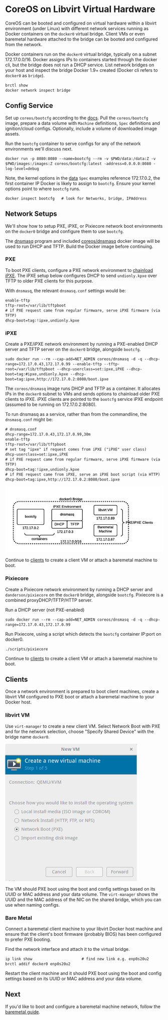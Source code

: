 
# CoreOS on Libvirt Virtual Hardware

CoreOS can be booted and configured on virtual hardware within a libvirt environment (under Linux) with different network services running as Docker containers on the `docker0` virtual bridge. Client VMs or even baremetal hardware attached to the bridge can be booted and configured from the network.

Docker containers run on the `docker0` virtual bridge, typically on a subnet 172.17.0.0/16. Docker assigns IPs to containers started through the docker cli, but the bridge does not run a DHCP service. List network bridges on your host and inspect the bridge Docker 1.9+ created (Docker cli refers to `docker0` as `bridge`).

    brctl show
    docker network inspect bridge

## Config Service

Set up `coreos/bootcfg` according to the [docs](bootcfg.md). Pull the `coreos/bootcfg` image, prepare a data volume with `Machine` definitions, `Spec` definitions and ignition/cloud configs. Optionally, include a volume of downloaded image assets.

Run the `bootcfg` container to serve configs for any of the network environments we'll discuss next.

    docker run -p 8080:8080 --name=bootcfg --rm -v $PWD/data:/data:Z -v $PWD/images:/images:Z coreos/bootcfg:latest -address=0.0.0.0:8080 -log-level=debug

Note, the kernel options in the [data](../data) `Spec` examples reference 172.17.0.2, the first container IP Docker is likely to assign to `bootcfg`. Ensure your kernel options point to where `bootcfg` runs.

    docker inspect bootcfg   # look for Networks, bridge, IPAddress

## Network Setups

We'll show how to setup PXE, iPXE, or Pixiecore network boot environments on the `docker0` bridge and configure them to use `bootcfg`.

The [dnsmasq](http://www.thekelleys.org.uk/dnsmasq/doc.html) program and included [coreos/dnsmasq](../dockerfiles/dnsmasq) docker image will be used to run DHCP and TFTP. Build the Docker image before continuing.

### PXE

To boot PXE clients, configure a PXE network environment to [chainload iPXE](http://ipxe.org/howto/chainloading). The iPXE setup below configures DHCP to send `undionly.kpxe` over TFTP to older PXE clients for this purpose.

With `dnsmasq`, the relevant `dnsmasq.conf` settings would be:

    enable-tftp
    tftp-root=/var/lib/tftpboot
    # if PXE request came from regular firmware, serve iPXE firmware (via TFTP)
    dhcp-boot=tag:!ipxe,undionly.kpxe

### iPXE

Create a PXE/iPXE network environment by running a PXE-enabled DHCP server and TFTP server on the `docker0` bridge, alongside `bootcfg`.

```
sudo docker run --rm --cap-add=NET_ADMIN coreos/dnsmasq -d -q --dhcp-range=172.17.0.43,172.17.0.99 --enable-tftp --tftp-root=/var/lib/tftpboot --dhcp-userclass=set:ipxe,iPXE --dhcp-boot=tag:#ipxe,undionly.kpxe --dhcp-boot=tag:ipxe,http://172.17.0.2:8080/boot.ipxe
```

The `coreos/dnsmasq` image runs DHCP and TFTP as a container. It allocates IPs in the `docker0` subnet to VMs and sends options to chainload older PXE clients to iPXE. iPXE clients are pointed to the `bootcfg` service iPXE endpoint (assumed to be running on 172.17.0.2:8080).

To run dnsmasq as a service, rather than from the commandline, the `dnsmasq.conf` might be:

```
# dnsmasq.conf
dhcp-range=172.17.0.43,172.17.0.99,30m
enable-tftp
tftp-root=/var/lib/tftpboot
# set tag "ipxe" if request comes from iPXE ("iPXE" user class)
dhcp-userclass=set:ipxe,iPXE
# if PXE request came from regular firmware, serve iPXE firmware (via TFTP)
dhcp-boot=tag:!ipxe,undionly.kpxe
# if PXE request came from iPXE, serve an iPXE boot script (via HTTP)
dhcp-boot=tag:ipxe,http://172.17.0.2:8080/boot.ipxe
```

<img src='img/libvirt-ipxe.png' class="img-center" alt="Libvirt iPXE network environment"/>

Continue to [clients](#clients) to create a client VM or attach a baremetal machine to boot.

### Pixiecore

Create a Pixiecore network environment by running a DHCP server and `danderson/pixiecore` on the `docker0` bridge, alongside `bootcfg`. Pixiecore is a combined proxyDHCP/TFTP/HTTP server.

Run a DHCP server (not PXE-enabled)

```
sudo docker run --rm --cap-add=NET_ADMIN coreos/dnsmasq -d -q --dhcp-range=172.17.0.43,172.17.0.99
```

Run Pixiecore, using a script which detects the `bootcfg` container IP:port on docker0.

    ./scripts/pixiecore

Continue to [clients](#clients) to create a client VM or attach a baremetal machine to boot.

## Clients

Once a network environment is prepared to boot client machines, create a libvirt VM configured to PXE boot or attach a baremetal machine to your Docker host.

### libvirt VM

Use `virt-manager` to create a new client VM. Select Network Boot with PXE and for the network selection, choose "Specify Shared Device" with the bridge name `docker0`.

<img src='img/virt-manager.png' class="img-center" alt="Virt-Manager showing PXE network boot method"/>

The VM should PXE boot using the boot and config settings based on its UUID or MAC address and your data volume. The `virt-manager` shows the UUID and the MAC address of the NIC on the shared bridge, which you can use when naming configs.

### Bare Metal

Connect a baremetal client machine to your libvirt Docker host machine and ensure that the client's boot firmware (probably BIOS) has been configured to prefer PXE booting.

Find the network interface and attach it to the virtual bridge.

    ip link show                      # find new link e.g. enp0s20u2
    brctl addif docker0 enp0s20u2

Restart the client machine and it should PXE boot using the boot and config settings based on its UUID or MAC address and your data volume.

## Next

If you'd like to boot and configure a baremetal machine network, follow the [baremetal guide](physical-hardware.md).